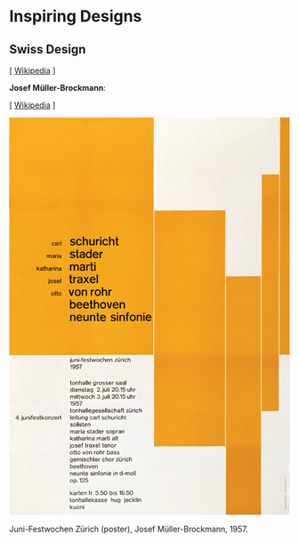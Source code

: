 # Inspiring Designs

## Swiss Design

[ [Wikipedia](https://en.wikipedia.org/wiki/International_Typographic_Style) ]

**Josef Müller-Brockmann**:

[ [Wikipedia](https://en.wikipedia.org/wiki/Josef_M%C3%BCller-Brockmann) ]

![](1957-juni-festwochen-zürich--josef-müller-brockmann.jpg)

Juni-Festwochen Zürich (poster), Josef Müller-Brockmann, 1957.
